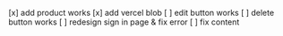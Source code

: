 [x] add product works
[x] add vercel blob
[ ] edit button works
[ ] delete button works
[ ] redesign sign in page & fix error
[ ] fix content
